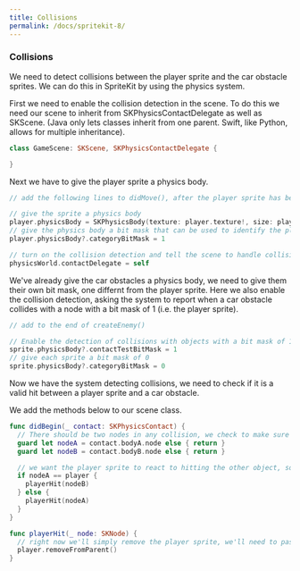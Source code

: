 ```yaml
---
title: Collisions
permalink: /docs/spritekit-8/
---
```


### Collisions

We need to detect collisions between the player sprite and the car obstacle sprites. We can do this in SpriteKit by using the physics system.  

First we need to enable the collision detection in the scene. To do this we need our scene to inherit from SKPhysicsContactDelegate as well as SKScene. (Java only lets classes inherit from one parent. Swift, like Python, allows for multiple inheritance).  

```swift
class GameScene: SKScene, SKPhysicsContactDelegate {

}
```

Next we have to give the player sprite a physics body.  

```swift
// add the following lines to didMove(), after the player sprite has been created - after the line "addChild(player)"

// give the sprite a physics body
player.physicsBody = SKPhysicsBody(texture: player.texture!, size: player.size)
// give the physics body a bit mask that can be used to identify the player sprite
player.physicsBody?.categoryBitMask = 1

// turn on the collision detection and tell the scene to handle collisions
physicsWorld.contactDelegate = self
```

We've already give the car obstacles a physics body, we need to give them their own bit mask, one differnt from the player sprite. Here we also enable the collision detection, asking the system to report when a car obstacle collides with a node with a bit mask of 1 (i.e. the player sprite).  

```swift
// add to the end of createEnemy()

// Enable the detection of collisions with objects with a bit mask of 1
sprite.physicsBody?.contactTestBitMask = 1
// give each sprite a bit mask of 0
sprite.physicsBody?.categoryBitMask = 0
```

Now we have the system detecting collisions, we need to check if it is a valid hit between a player sprite and a car obstacle.  

We add the methods below to our scene class.  

```swift
func didBegin(_ contact: SKPhysicsContact) {
  // There should be two nodes in any collision, we check to make sure we have two nodes and exit the method if we don't
  guard let nodeA = contact.bodyA.node else { return }
  guard let nodeB = contact.bodyB.node else { return }

  // we want the player sprite to react to hitting the other object, so we need to identify which node is the player and pass the other node to a method which will update the player
  if nodeA == player {
    playerHit(nodeB)
  } else {
    playerHit(nodeA)
  }
}

func playerHit(_ node: SKNode) {
  // right now we'll simply remove the player sprite, we'll need to passed in node to do something more interesting later
  player.removeFromParent()
}
```

